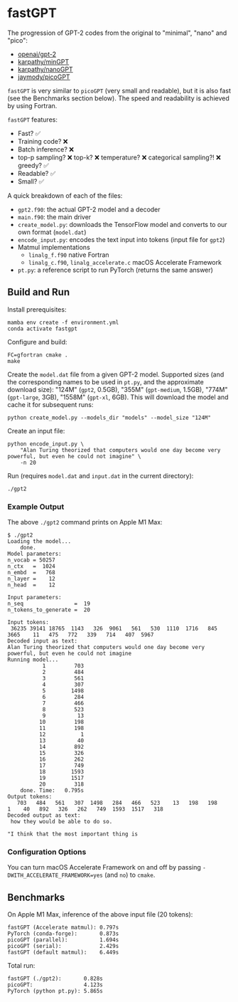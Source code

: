 # fastGPT

The progression of GPT-2 codes from the original to "minimal", "nano" and
"pico":

* [openai/gpt-2](https://github.com/openai/gpt-2)
* [karpathy/minGPT](https://github.com/karpathy/mingpt)
* [karpathy/nanoGPT](https://github.com/karpathy/nanogpt)
* [jaymody/picoGPT](https://github.com/jaymody/picoGPT)

`fastGPT` is very similar to `picoGPT` (very small and readable), but it is
also fast (see the Benchmarks section below). The speed and readability is
achieved by using Fortran.

`fastGPT` features:
* Fast? ✅
* Training code? ❌
* Batch inference? ❌
* top-p sampling? ❌ top-k? ❌ temperature? ❌ categorical sampling?! ❌ greedy? ✅
* Readable? ✅
* Small? ✅

A quick breakdown of each of the files:

* `gpt2.f90`: the actual GPT-2 model and a decoder
* `main.f90`: the main driver
* `create_model.py`: downloads the TensorFlow model and converts to our own
  format (`model.dat`)
* `encode_input.py`: encodes the text input into tokens (input file for `gpt2`)
* Matmul implementations
    * `linalg_f.f90` native Fortran
    * `linalg_c.f90`, `linalg_accelerate.c` macOS Accelerate Framework
* `pt.py`: a reference script to run PyTorch (returns the same answer)

## Build and Run

Install prerequisites:

    mamba env create -f environment.yml
    conda activate fastgpt

Configure and build:

    FC=gfortran cmake .
    make

Create the `model.dat` file from a given GPT-2 model. Supported sizes (and the
corresponding names to be used in `pt.py`, and the approximate download size):
"124M" (`gpt2`, 0.5GB), "355M" (`gpt-medium`, 1.5GB), "774M" (`gpt-large`,
3GB), "1558M" (`gpt-xl`, 6GB). This will download the model and cache it for
subsequent runs:

    python create_model.py --models_dir "models" --model_size "124M"

Create an input file:

    python encode_input.py \
        "Alan Turing theorized that computers would one day become very powerful, but even he could not imagine" \
        -n 20

Run (requires `model.dat` and `input.dat` in the current directory):

    ./gpt2

### Example Output

The above `./gpt2` command prints on Apple M1 Max:
```
$ ./gpt2
Loading the model...
    done.
Model parameters:
n_vocab = 50257
n_ctx   =  1024
n_embd  =   768
n_layer =    12
n_head  =    12

Input parameters:
n_seq                =  19
n_tokens_to_generate =  20

Input tokens:
 36235 39141 18765  1143   326  9061   561   530  1110  1716   845  3665    11   475   772   339   714   407  5967
Decoded input as text:
Alan Turing theorized that computers would one day become very powerful, but even he could not imagine
Running model...
           1         703
           2         484
           3         561
           4         307
           5        1498
           6         284
           7         466
           8         523
           9          13
          10         198
          11         198
          12           1
          13          40
          14         892
          15         326
          16         262
          17         749
          18        1593
          19        1517
          20         318
    done. Time:   0.795s
Output tokens:
   703   484   561   307  1498   284   466   523    13   198   198     1    40   892   326   262   749  1593  1517   318
Decoded output as text:
 how they would be able to do so.

"I think that the most important thing is
```

### Configuration Options

You can turn macOS Accelerate Framework on and off by passing
`-DWITH_ACCELERATE_FRAMEWORK=yes` (and `no`) to `cmake`.

## Benchmarks

On Apple M1 Max, inference of the above input file (20 tokens):

    fastGPT (Accelerate matmul): 0.797s
    PyTorch (conda-forge):       0.873s
    picoGPT (parallel):          1.694s
    picoGPT (serial):            2.429s
    fastGPT (default matmul):    6.449s

Total run:

    fastGPT (./gpt2):       0.828s
    picoGPT:                4.123s
    PyTorch (python pt.py): 5.865s
